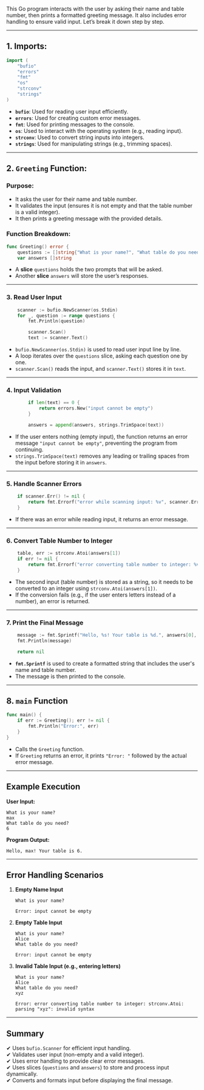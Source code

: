This Go program interacts with the user by asking their name and table number, then prints a formatted greeting message. It also includes error handling to ensure valid input. Let’s break it down step by step.

---

## **1. Imports:**
```go
import (
	"bufio"
	"errors"
	"fmt"
	"os"
	"strconv"
	"strings"
)
```
- **`bufio`**: Used for reading user input efficiently.
- **`errors`**: Used for creating custom error messages.
- **`fmt`**: Used for printing messages to the console.
- **`os`**: Used to interact with the operating system (e.g., reading input).
- **`strconv`**: Used to convert string inputs into integers.
- **`strings`**: Used for manipulating strings (e.g., trimming spaces).

---

## **2. `Greeting` Function:**
### **Purpose:**  
- It asks the user for their name and table number.
- It validates the input (ensures it is not empty and that the table number is a valid integer).
- It then prints a greeting message with the provided details.

### **Function Breakdown:**
```go
func Greeting() error {
	questions := []string{"What is your name?", "What table do you need?"}
	var answers []string
```
- A **slice** `questions` holds the two prompts that will be asked.
- Another **slice** `answers` will store the user’s responses.

---

### **3. Read User Input**
```go
	scanner := bufio.NewScanner(os.Stdin)
	for _, question := range questions {
		fmt.Println(question)

		scanner.Scan()
		text := scanner.Text()
```
- `bufio.NewScanner(os.Stdin)` is used to read user input line by line.
- A loop iterates over the `questions` slice, asking each question one by one.
- `scanner.Scan()` reads the input, and `scanner.Text()` stores it in `text`.

---

### **4. Input Validation**
```go
		if len(text) == 0 {
			return errors.New("input cannot be empty")
		}

		answers = append(answers, strings.TrimSpace(text))
```
- If the user enters nothing (empty input), the function returns an error message `"input cannot be empty"`, preventing the program from continuing.
- `strings.TrimSpace(text)` removes any leading or trailing spaces from the input before storing it in `answers`.

---

### **5. Handle Scanner Errors**
```go
	if scanner.Err() != nil {
		return fmt.Errorf("error while scanning input: %v", scanner.Err())
	}
```
- If there was an error while reading input, it returns an error message.

---

### **6. Convert Table Number to Integer**
```go
	table, err := strconv.Atoi(answers[1])
	if err != nil {
		return fmt.Errorf("error converting table number to integer: %v", err)
	}
```
- The second input (table number) is stored as a string, so it needs to be converted to an integer using `strconv.Atoi(answers[1])`.
- If the conversion fails (e.g., if the user enters letters instead of a number), an error is returned.

---

### **7. Print the Final Message**
```go
	message := fmt.Sprintf("Hello, %s! Your table is %d.", answers[0], table)
	fmt.Println(message)

	return nil
```
- **`fmt.Sprintf`** is used to create a formatted string that includes the user's name and table number.
- The message is then printed to the console.

---

## **8. `main` Function**
```go
func main() {
	if err := Greeting(); err != nil {
		fmt.Println("Error:", err)
	}
}
```
- Calls the `Greeting` function.
- If `Greeting` returns an error, it prints `"Error: "` followed by the actual error message.

---

## **Example Execution**
**User Input:**
```
What is your name?
max
What table do you need?
6
```

**Program Output:**
```
Hello, max! Your table is 6.
```

---

## **Error Handling Scenarios**
1. **Empty Name Input**
   ```
   What is your name?
   
   Error: input cannot be empty
   ```
2. **Empty Table Input**
   ```
   What is your name?
   Alice
   What table do you need?

   Error: input cannot be empty
   ```
3. **Invalid Table Input (e.g., entering letters)**
   ```
   What is your name?
   Alice
   What table do you need?
   xyz

   Error: error converting table number to integer: strconv.Atoi: parsing "xyz": invalid syntax
   ```

---

## **Summary**
✔ Uses `bufio.Scanner` for efficient input handling.  
✔ Validates user input (non-empty and a valid integer).  
✔ Uses error handling to provide clear error messages.  
✔ Uses slices (`questions` and `answers`) to store and process input dynamically.  
✔ Converts and formats input before displaying the final message.